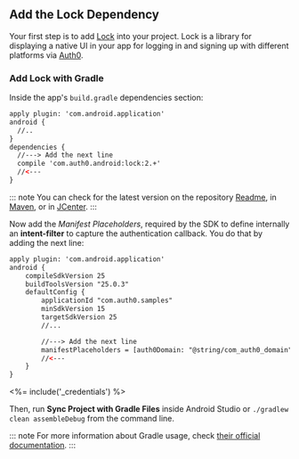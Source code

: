 ## Add the Lock Dependency

Your first step is to add [Lock](https://github.com/auth0/Lock.Android) into your project. Lock is a library for displaying a native UI in your app for logging in and signing up with different platforms via [Auth0](https://auth0.com/).

### Add Lock with Gradle

Inside the app's `build.gradle` dependencies section:

```xml
apply plugin: 'com.android.application'
android {
  //..
}
dependencies {
  //---> Add the next line
  compile 'com.auth0.android:lock:2.+'
  //<---
}
```

::: note
You can check for the latest version on the repository [Readme](https://github.com/auth0/Lock.Android#install), in [Maven](http://search.maven.org/#search%7Cga%7C1%7Ca%3A%22lock%22%20g%3A%22com.auth0.android%22), or in [JCenter](https://bintray.com/auth0/android/lock).
:::


Now add the _Manifest Placeholders_, required by the SDK to define internally an **intent-filter** to capture the authentication callback. You do that by adding the next line:

```xml
apply plugin: 'com.android.application'
android {
    compileSdkVersion 25
    buildToolsVersion "25.0.3"
    defaultConfig {
        applicationId "com.auth0.samples"
        minSdkVersion 15
        targetSdkVersion 25
        //...

        //---> Add the next line
        manifestPlaceholders = [auth0Domain: "@string/com_auth0_domain", auth0Scheme: "demo"]
        //<---
    }
}
```

<%= include('_credentials') %>

Then, run **Sync Project with Gradle Files** inside Android Studio or `./gradlew clean assembleDebug` from the command line.

::: note
For more information about Gradle usage, check [their official documentation](https://gradle.org/getting-started-android-build/).
:::
